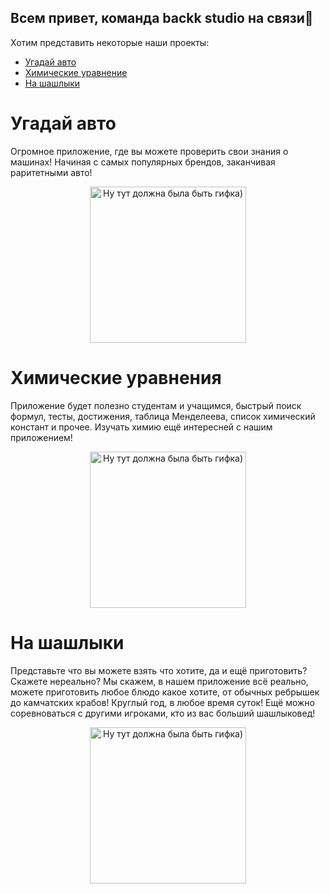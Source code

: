 ## Всем привет, команда **backk studio** на связи🤙

Хотим представить некоторые наши проекты:

* [Угадай авто](#what-is-auto)
* [Химические уравнение](#chemistry)
* [На шашлыки](#on-barbecue)

# <a name="what-is-auto">Угадай авто</a>
Огромное приложение, где вы можете проверить свои знания о машинах! Начиная с самых популярных брендов, заканчивая раритетными авто!
</br>
<p align="center">
  <img src="https://files.backk.studio/github/what-is-auto.gif" alt="Ну тут должна была быть гифка)"  width="250" />
</p>

# <a name="chemistry">Химические уравнения</a>
Приложение будет полезно студентам и учащимся, быстрый поиск формул, тесты, достижения, таблица Менделеева, список химический констант и прочее. Изучать химию ещё интересней с нашим приложением!
<p align="center">
  <img src="https://files.backk.studio/github/chemistry.gif" alt="Ну тут должна была быть гифка)"  width="250" />
</p>

# <a name="on-barbecue">На шашлыки</a>
Представьте что вы можете взять что хотите, да и ещё приготовить? Скажете нереально? Мы скажем, в нашем приложение всё реально, можете приготовить любое блюдо какое хотите, от обычных ребрышек до камчатских крабов! Круглый год, в любое время суток! Ещё можно соревноваться с другими игроками, кто из вас больший шашлыковед!
<p align="center">
  <img src="https://files.backk.studio/github/on-barbecue.gif" alt="Ну тут должна была быть гифка)"  width="250" />
</p>
